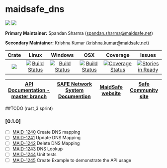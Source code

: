 # maidsafe_dns

[![](https://img.shields.io/badge/Project%20SAFE-Approved-green.svg)](http://maidsafe.net/applications) [![](https://img.shields.io/badge/License-GPL3-green.svg)](https://github.com/maidsafe/maidsafe_dns/blob/master/COPYING)

**Primary Maintainer:**     Spandan Sharma (spandan.sharma@maidsafe.net)

**Secondary Maintainer:**   Krishna Kumar (krishna.kumar@maidsafe.net)

|Crate|Linux|Windows|OSX|Coverage|Issues|
|:------:|:-------:|:-------:|:-------:|:-------:|:-------:|
|[![](http://meritbadge.herokuapp.com/maidsafe_dns)](https://crates.io/crates/maidsafe_dns)|[![Build Status](https://travis-ci.org/maidsafe/maidsafe_dns.svg?branch=master)](https://travis-ci.org/maidsafe/maidsafe_dns)|[![Build Status](http://ci.maidsafe.net:8080/buildStatus/icon?job=maidsafe_dns_win64_status_badge)](http://ci.maidsafe.net:8080/job/maidsafe_dns_win64_status_badge/)|[![Build Status](http://ci.maidsafe.net:8080/buildStatus/icon?job=maidsafe_dns_osx_status_badge)](http://ci.maidsafe.net:8080/job/maidsafe_dns_osx_status_badge/)|[![Coverage Status](https://coveralls.io/repos/maidsafe/maidsafe_dns/badge.svg)](https://coveralls.io/r/maidsafe/maidsafe_dns)|[![Stories in Ready](https://badge.waffle.io/maidsafe/maidsafe_dns.png?label=ready&title=Ready)](https://waffle.io/maidsafe/maidsafe_dns)

| [API Documentation - master branch](http://maidsafe.net/maidsafe_dns/master/) | [SAFE Network System Documention](http://systemdocs.maidsafe.net) | [MaidSafe website](http://maidsafe.net) | [Safe Community site](https://forum.safenetwork.io) |
|:------:|:-------:|:-------:|:-------:|

##TODO (rust_3 sprint)
### [0.1.0]
- [ ] [MAID-1240](https://maidsafe.atlassian.net/browse/MAID-1240) Create DNS mapping
- [ ] [MAID-1241](https://maidsafe.atlassian.net/browse/MAID-1241) Update DNS Mapping
- [ ] [MAID-1242](https://maidsafe.atlassian.net/browse/MAID-1242) Delete DNS Mapping
- [ ] [MAID-1243](https://maidsafe.atlassian.net/browse/MAID-1243) DNS Lookup
- [ ] [MAID-1244](https://maidsafe.atlassian.net/browse/MAID-1244) Unit tests
- [ ] [MAID-1245](https://maidsafe.atlassian.net/browse/MAID-1245) Create Example to demonstrate the API usage
